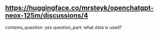 ## https://huggingface.co/mrsteyk/openchatgpt-neox-125m/discussions/4

contains_question: yes
question_part: what data is used?